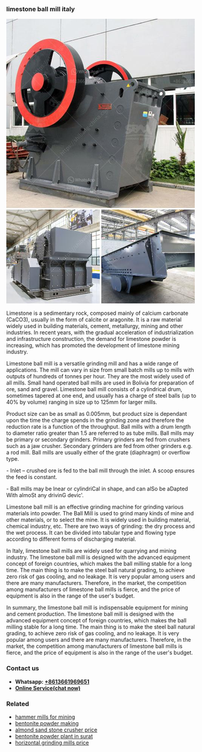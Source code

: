 <h3>limestone ball mill italy</h3><img src='1708322642.jpg' alt=''><p>Limestone is a sedimentary rock, composed mainly of calcium carbonate (CaCO3), usually in the form of calcite or aragonite. It is a raw material widely used in building materials, cement, metallurgy, mining and other industries. In recent years, with the gradual acceleration of industrialization and infrastructure construction, the demand for limestone powder is increasing, which has promoted the development of limestone mining industry.</p><p>Limestone ball mill is a versatile grinding mill and has a wide range of applications. The mill can vary in size from small batch mills up to mills with outputs of hundreds of tonnes per hour. They are the most widely used of all mills. Small hand operated ball mills are used in Bolivia for preparation of ore, sand and gravel. Limestone ball mill consists of a cylindrical drum, sometimes tapered at one end, and usually has a charge of steel balls (up to 40% by volume) ranging in size up to 125mm for larger mills.</p><p>Product size can be as small as 0.005mm, but product size is dependant upon the time the charge spends in the grinding zone and therefore the reduction rate is a function of the throughput. Ball mills with a drum length to diameter ratio greater than 1.5 are referred to as tube mills. Ball mills may be primary or secondary grinders. Primary grinders are fed from crushers such as a jaw crusher. Secondary grinders are fed from other grinders e.g. a rod mill. Ball mills are usually either of the grate (diaphragm) or overflow type.</p><p>- Inlet – crushed ore is fed to the ball mill through the inlet. A scoop ensures the feed is constant.</p><p>- Ball mills may be lnear or cylindriCal in shape, and can alSo be aDapted With almoSt any drivinG devic'.</p><p>Limestone ball mill is an effective grinding machine for grinding various materials into powder. The Ball Mill is used to grind many kinds of mine and other materials, or to select the mine. It is widely used in building material, chemical industry, etc. There are two ways of grinding: the dry process and the wet process. It can be divided into tabular type and flowing type according to different forms of discharging material.</p><p>In Italy, limestone ball mills are widely used for quarrying and mining industry. The limestone ball mill is designed with the advanced equipment concept of foreign countries, which makes the ball milling stable for a long time. The main thing is to make the steel ball natural grading, to achieve zero risk of gas cooling, and no leakage. It is very popular among users and there are many manufacturers. Therefore, in the market, the competition among manufacturers of limestone ball mills is fierce, and the price of equipment is also in the range of the user's budget.</p><p>In summary, the limestone ball mill is indispensable equipment for mining and cement production. The limestone ball mill is designed with the advanced equipment concept of foreign countries, which makes the ball milling stable for a long time. The main thing is to make the steel ball natural grading, to achieve zero risk of gas cooling, and no leakage. It is very popular among users and there are many manufacturers. Therefore, in the market, the competition among manufacturers of limestone ball mills is fierce, and the price of equipment is also in the range of the user's budget.</p><h3>Contact us</h3><ul><li><strong>Whatsapp:&nbsp;<a href="https://wa.me/8613661969651">+8613661969651</a></strong></li><li><a href="https://swt.shibang-china.com/?git&amp;zhl&amp;limestone ball mill italy"><strong>Online Service(chat now)</strong></a></li></ul><h3>Related</h3><ul><li><a href='hammer mills for mining.md'>hammer mills for mining</a></li><li><a href='bentonite powder making.md'>bentonite powder making</a></li><li><a href='almond sand stone crusher price.md'>almond sand stone crusher price</a></li><li><a href='bentonite powder plant in surat.md'>bentonite powder plant in surat</a></li><li><a href='horizontal grinding mills price.md'>horizontal grinding mills price</a></li></ul>